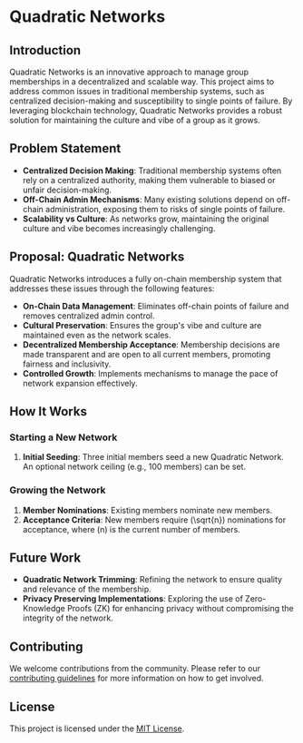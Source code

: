 # Quadratic Networks

## Introduction
Quadratic Networks is an innovative approach to manage group memberships in a decentralized and scalable way. This project aims to address common issues in traditional membership systems, such as centralized decision-making and susceptibility to single points of failure. By leveraging blockchain technology, Quadratic Networks provides a robust solution for maintaining the culture and vibe of a group as it grows.

## Problem Statement
- **Centralized Decision Making**: Traditional membership systems often rely on a centralized authority, making them vulnerable to biased or unfair decision-making.
- **Off-Chain Admin Mechanisms**: Many existing solutions depend on off-chain administration, exposing them to risks of single points of failure.
- **Scalability vs Culture**: As networks grow, maintaining the original culture and vibe becomes increasingly challenging.

## Proposal: Quadratic Networks
Quadratic Networks introduces a fully on-chain membership system that addresses these issues through the following features:
- **On-Chain Data Management**: Eliminates off-chain points of failure and removes centralized admin control.
- **Cultural Preservation**: Ensures the group's vibe and culture are maintained even as the network scales.
- **Decentralized Membership Acceptance**: Membership decisions are made transparent and are open to all current members, promoting fairness and inclusivity.
- **Controlled Growth**: Implements mechanisms to manage the pace of network expansion effectively.

## How It Works

### Starting a New Network
1. **Initial Seeding**: Three initial members seed a new Quadratic Network. An optional network ceiling (e.g., 100 members) can be set.
   
### Growing the Network
1. **Member Nominations**: Existing members nominate new members.
2. **Acceptance Criteria**: New members require \(\sqrt{n}\) nominations for acceptance, where \(n\) is the current number of members.

## Future Work
- **Quadratic Network Trimming**: Refining the network to ensure quality and relevance of the membership.
- **Privacy Preserving Implementations**: Exploring the use of Zero-Knowledge Proofs (ZK) for enhancing privacy without compromising the integrity of the network.

## Contributing
We welcome contributions from the community. Please refer to our [contributing guidelines](CONTRIBUTING.md) for more information on how to get involved.

## License
This project is licensed under the [MIT License](LICENSE).
